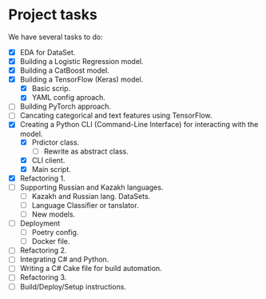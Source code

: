 # Project tasks

We have several tasks to do:

- [x] EDA for DataSet.
- [x] Building a Logistic Regression model.
- [x] Building a CatBoost model.
- [x] Building a TensorFlow (Keras) model.
    - [x] Basic scrip.
    - [x] YAML config aproach.
- [ ] Building PyTorch approach.
- [ ] Cancating categorical and text features using TensorFlow.
- [x] Creating a Python CLI (Command-Line Interface) for interacting with the model.
    - [X] Prdictor class.
        - [ ] Rewrite as abstract class.
    - [x] CLI client.
    - [x] Main script.
- [x] Refactoring 1.
- [ ] Supporting Russian and Kazakh languages.
    - [ ] Kazakh and Russian lang. DataSets.
    - [ ] Language Classifier or tanslator.
    - [ ] New models.
- [ ] Deployment
    - [ ] Poetry config.
    - [ ] Docker file.
- [ ] Refactoring 2.
- [ ] Integrating C# and Python.
- [ ] Writing a C# Cake file for build automation.
- [ ] Refactoring 3.
- [ ] Build/Deploy/Setup instructions.
